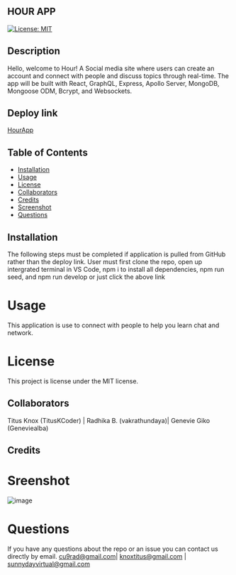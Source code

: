 ## HOUR APP
 
 [![License: MIT](https://img.shields.io/badge/License-MIT-green.svg)](https://opensource.org/licenses/MIT)

## Description
Hello, welcome to Hour! A Social media site where users can create an account and  connect with people and discuss topics through real-time. The app will be built with React, GraphQL, Express, Apollo Server, MongoDB, Mongoose ODM, Bcrypt, and Websockets.

## Deploy link

[HourApp](https://secret-badlands-36880.herokuapp.com/)

## Table of Contents 
* [Installation](#installation)
* [Usage](#usage)
* [License](#license)
* [Collaborators](#collaborators)
* [Credits](#credits)
* [Screenshot](#screenshot)
* [Questions](#questions)
## Installation
The following steps must be completed if application is pulled from GitHub rather than the deploy link. User must first clone the repo, open up intergrated terminal in VS Code, npm i to install all dependencies, npm run seed, and npm run develop or just click the above link
# Usage
This application is use to connect with people to help you learn chat and network.
# License
This project is license under the MIT license.
## Collaborators 
Titus Knox (TitusKCoder) | Radhika B. (vakrathundaya)| Genevie Giko (Geneviealba)

## Credits


# Sreenshot 

![image](https://user-images.githubusercontent.com/94375676/168457237-4f90a332-f738-4eac-9e64-0c656b9e509a.png)


# Questions
If you have any questions about the repo or an issue you can contact us directly by email.
 cu9rad@gmail.com|  knoxtitus@gmail.com | sunnydayvirtual@gmail.com
